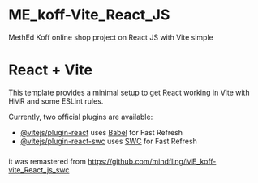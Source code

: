 
# ME_koff-Vite_React_JS
 MethEd Koff online shop project on React JS with Vite simple


# React + Vite

This template provides a minimal setup to get React working in Vite with HMR and some ESLint rules.

Currently, two official plugins are available:

- [@vitejs/plugin-react](https://github.com/vitejs/vite-plugin-react/blob/main/packages/plugin-react/README.md) uses [Babel](https://babeljs.io/) for Fast Refresh
- [@vitejs/plugin-react-swc](https://github.com/vitejs/vite-plugin-react-swc) uses [SWC](https://swc.rs/) for Fast Refresh


###
it was remastered from https://github.com/mindfling/ME_koff-vite_React_js_swc
